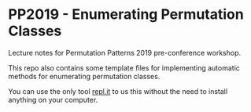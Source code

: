 # PP2019 - Enumerating Permutation Classes
Lecture notes for Permutation Patterns 2019 pre-conference workshop.

This repo also contains some template files for implementing automatic methods
for enumerating permutation classes.

You can use the only tool
[repl.it](https://repl.it/@christianbean/PP2019-Enumerating-Permutation-Classes)
to us this without the need to install anything on your computer.
